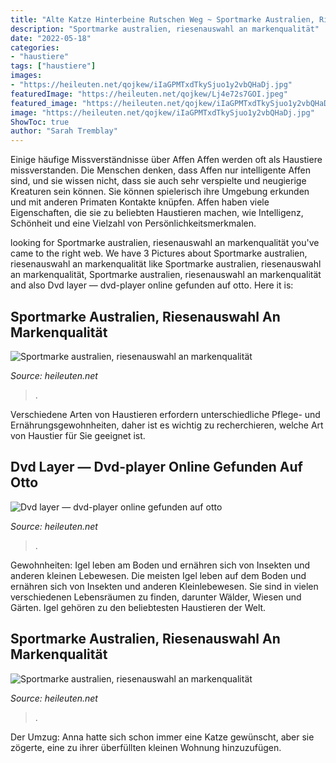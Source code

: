 ```yaml
---
title: "Alte Katze Hinterbeine Rutschen Weg ~ Sportmarke Australien, Riesenauswahl An Markenqualität"
description: "Sportmarke australien, riesenauswahl an markenqualität"
date: "2022-05-18"
categories:
- "haustiere"
tags: ["haustiere"]
images:
- "https://heileuten.net/qojkew/iIaGPMTxdTkySjuo1y2vbQHaDj.jpg"
featuredImage: "https://heileuten.net/qojkew/Lj4e72s7GOI.jpeg"
featured_image: "https://heileuten.net/qojkew/iIaGPMTxdTkySjuo1y2vbQHaDj.jpg"
image: "https://heileuten.net/qojkew/iIaGPMTxdTkySjuo1y2vbQHaDj.jpg"
ShowToc: true
author: "Sarah Tremblay"
---
```



Einige häufige Missverständnisse über Affen
Affen werden oft als Haustiere missverstanden. Die Menschen denken, dass Affen nur intelligente Affen sind, und sie wissen nicht, dass sie auch sehr verspielte und neugierige Kreaturen sein können. Sie können spielerisch ihre Umgebung erkunden und mit anderen Primaten Kontakte knüpfen. Affen haben viele Eigenschaften, die sie zu beliebten Haustieren machen, wie Intelligenz, Schönheit und eine Vielzahl von Persönlichkeitsmerkmalen.

	

		
looking for Sportmarke australien, riesenauswahl an markenqualität you've came to the right web. We have 3 Pictures about Sportmarke australien, riesenauswahl an markenqualität like Sportmarke australien, riesenauswahl an markenqualität, Sportmarke australien, riesenauswahl an markenqualität and also Dvd layer — dvd-player online gefunden auf otto. Here it is:
		
    
## Sportmarke Australien, Riesenauswahl An Markenqualität

<img loading=lazy src="https://heileuten.net/qojkew/Lj4e72s7GOI.jpeg" onerror="this.onerror=null;this.src='https://tse1.mm.bing.net/th?id=OIP.gt_7MmzTPsFvgWWymrgDBAHaFj&amp;pid=15.1';" alt="Sportmarke australien, riesenauswahl an markenqualität">

_Source: heileuten.net_

>. 

	

Verschiedene Arten von Haustieren erfordern unterschiedliche Pflege- und Ernährungsgewohnheiten, daher ist es wichtig zu recherchieren, welche Art von Haustier für Sie geeignet ist.

    
## Dvd Layer — Dvd-player Online Gefunden Auf Otto

<img loading=lazy src="https://heileuten.net/qojkew/iIaGPMTxdTkySjuo1y2vbQHaDj.jpg" onerror="this.onerror=null;this.src='https://tse3.mm.bing.net/th?id=OIP.oVfvH_P4F_Tna5rjmfRBUQAAAA&amp;pid=15.1';" alt="Dvd layer — dvd-player online gefunden auf otto">

_Source: heileuten.net_

>. 

	

Gewohnheiten: Igel leben am Boden und ernähren sich von Insekten und anderen kleinen Lebewesen.
Die meisten Igel leben auf dem Boden und ernähren sich von Insekten und anderen Kleinlebewesen. Sie sind in vielen verschiedenen Lebensräumen zu finden, darunter Wälder, Wiesen und Gärten. Igel gehören zu den beliebtesten Haustieren der Welt.

    
## Sportmarke Australien, Riesenauswahl An Markenqualität

<img loading=lazy src="https://heileuten.net/qojkew/qy7p3t0y7SrjRjG54c7GkQAAAA.jpg" onerror="this.onerror=null;this.src='https://tse1.mm.bing.net/th?id=OIP.zRDvvVH7IY2NwUqb0fmYmwAAAA&amp;pid=15.1';" alt="Sportmarke australien, riesenauswahl an markenqualität">

_Source: heileuten.net_

>. 

	

Der Umzug: Anna hatte sich schon immer eine Katze gewünscht, aber sie zögerte, eine zu ihrer überfüllten kleinen Wohnung hinzuzufügen.

